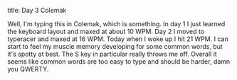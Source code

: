 title: Day 3 Colemak

Well, I'm typing this in Colemak, which is something. In day 1 I just learned
the keyboard layout and maxed at about 10 WPM.  Day 2 I moved to typeracer and
maxed at 16 WPM. Today when I woke up I hit 21 WPM. I can start to feel my
muscle memory developing for some common words, but it's spotty at best. The S
key in particular really throws me off. Overall it seems like common words are
too easy to type and should be harder, damn you QWERTY.
